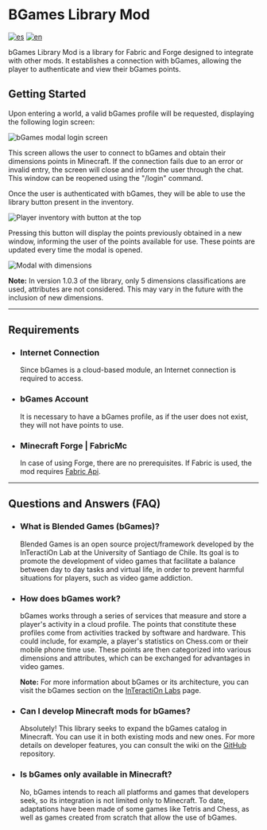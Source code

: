 # BGames Library Mod
[![es](https://img.shields.io/badge/lang-es-green.svg)](https://github.com/Gsimken/BGames-Minecraft-Library-Forge-Fabric/blob/master/README.md)
[![en](https://img.shields.io/badge/lang-en-blue.svg)](https://github.com/Gsimken/BGames-Minecraft-Library-Forge-Fabric/blob/master/Readme/README-EN.md)


bGames Library Mod is a library for Fabric and Forge designed to integrate with other mods. It establishes a connection with bGames, allowing the player to authenticate and view their bGames points.

## Getting Started
Upon entering a world, a valid bGames profile will be requested, displaying the following login screen:

![bGames modal login screen](https://drive.google.com/uc?export=view&id=1AJ1Xfk4d5Xty88Yfup73VBMm5RyqbFpN)

This screen allows the user to connect to bGames and obtain their dimensions points in Minecraft. If the connection fails due to an error or invalid entry, the screen will close and inform the user through the chat. This window can be reopened using the "/login" command. 

Once the user is authenticated with bGames, they will be able to use the library button present in the inventory.

![Player inventory with button at the top](https://drive.google.com/uc?export=view&id=1O8BM-daC16On-hyt3umy52oSQ3RzO32K)

Pressing this button will display the points previously obtained in a new window, informing the user of the points available for use. These points are updated every time the modal is opened.

![Modal with dimensions](https://drive.google.com/uc?export=view&id=15WxeedXBPX0Pjoh9YdkHIQ6xtXDrhELl)

**Note:** In version 1.0.3 of the library, only 5 dimensions classifications are used, attributes are not considered. This may vary in the future with the inclusion of new dimensions.

---

## Requirements
* ### **Internet Connection**
    Since bGames is a cloud-based module, an Internet connection is required to access.
* ### **bGames Account**
    It is necessary to have a bGames profile, as if the user does not exist, they will not have points to use.
* ### **Minecraft Forge | FabricMc**
    In case of using Forge, there are no prerequisites. If Fabric is used, the mod requires [Fabric Api](https://www.curseforge.com/minecraft/mc-mods/fabric-api).

---

## Questions and Answers (FAQ)

* ### **What is Blended Games (bGames)?**

    Blended Games is an open source project/framework developed by the InTeractiOn Lab at the University of Santiago de Chile. Its goal is to promote the development of video games that facilitate a balance between day to day tasks and virtual life, in order to prevent harmful situations for players, such as video game addiction.

* ### **How does bGames work?**

    bGames works through a series of services that measure and store a player's activity in a cloud profile. The points that constitute these profiles come from activities tracked by software and hardware. This could include, for example, a player's statistics on Chess.com or their mobile phone time use. These points are then categorized into various dimensions and attributes, which can be exchanged for advantages in video games.

    **Note:** For more information about bGames or its architecture, you can visit the bGames section on the [InTeractiOn Labs](https://interaction-lab.info/publications) page.

* ### **Can I develop Minecraft mods for bGames?**
    Absolutely! This library seeks to expand the bGames catalog in Minecraft. You can use it in both existing mods and new ones. For more details on developer features, you can consult the wiki on the [GitHub](https://github.com/Gsimken/bGames-Minecraft-Library-Forge-Fabric/wiki) repository.

* ### **Is bGames only available in Minecraft?**
    No, bGames intends to reach all platforms and games that developers seek, so its integration is not limited only to Minecraft. To date, adaptations have been made of some games like Tetris and Chess, as well as games created from scratch that allow the use of bGames.
